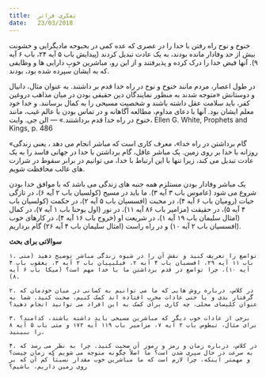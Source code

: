 ```yaml
---
title:  تفکری فراتر
date:   23/03/2018
---
```


خنوخ و نوح راه رفتن با خدا را در عصری که عده کمی در بحبوحه مادیگرایی و خشونت بیش از حد وفادار مانده بودند، به یک عادت تبدیل کردند (پیدایش باب ۵ آیه ۲۴، باب ۶ آیه ۹). آنها فیض خدا را درک کرده و پذیرفتند و از این رو، مباشرین خوبِ دارایی ها و وظایفی که به ایشان سپرده شده بود، بودند.

در طول اعصار، مردم مانند خنوخ و نوح در راه خدا قدم بر داشتند. به عنوان مثال، دانیال و دوستانش «متوجه شدند به منظور نمایندگان دین حقیقی بودن در میان مذاهب دروغین کفر، باید سلامت عقل داشته باشند و شخصیت مسیحی را به کمال برسانند. و خدا خود معلم ایشان بود. آنها با دعای مداوم، مطالعه آگاهانه و در تماس بودن با عالم غیب، مانند خنوخ در راه خدا قدم برداشتند.» — الن جی. وایت، Ellen G. White, Prophets and Kings, p. 486

«گام برداشتن در راه خدا»، معرف کاری است که مباشر انجام می دهد ، یعنی زندگی روزانه با خدا بر روی زمین. یک مباشر عاقل، گام برداشتن با خدا در جهانی فاسد را به یک عادت تبدیل می کند، زیرا تنها با این ارتباط با خدا، می توانیم در برابر سقوط در شرارت های غالب محافظت شویم.

یک مباشر وفادار بودن مستلزم همه جنبه های زندگی می باشد که با موافق خدا بودن شروع می شود (عاموس باب ۳ آیه ۳). ما باید در مسیح (کولسیان باب ۲ آیه ۶)، در تازگی حیات (رومیان باب ۶ آیه ۴)، در محبت (افسسیان باب ۵ آیه ۲)، در حکمت (کولسیان باب ۴ آیه ۵)، در حقیقت (مزامیر باب ۸۶ آیه ۱۱)، در نور (اول یوحنا باب ۱ آیه ۷)، در کمال (امثال سلیمان باب ۱۹ آیه ۱)، در شریعت او (خروج باب ۱۶ آیه ۴)، در کارهای خوب (افسسیان باب ۲ آیه ۱۰) و در راه راست (امثال سلیمان باب ۴ آیه ۲۶) گام برداریم.

**سوالاتی برای بحث**

`۱. تواضع را تعریف کنید و نقش آن را در شیوه زندگی مباشر توضیح دهید (متی باب ۱۱ آیه ۲۹، افسسیان باب ۴ آیه ۲، فیلیپیان باب ۲ آیه ۳، یعقوب باب ۴ آیه ۱۰). چرا تواضع در قدم برداشتن ما با خدا مهم است؟ (میکا باب ۶ آیه ۸).`

`۲. در کلاس، درباره روش هایی که ما می توانیم به کسانی در میان خودمان که گرفتار بدی و یا حتی عادات مخرب افتاده اند کمک کنیم، صحبت کنید. شما به عنوان کلیسای محلی، چه کاری برای کمک به این افراد می توانید انجام دهید؟`

`۳. برخی از عادات خوب دیگر که مباشرین مسیحی باید داشته باشند، کدامند؟ برای مثال، تیطوس باب ۲ آیه ۷، مزامیر باب ۱۱۹ آیه ۱۷۲ و متی باب ۵ آیه ٨ را ببینید.`

`۴. در کلاس، درباره زمان و رمز و رموز آن صحبت کنید. چرا به نظر می رسد که به سرعت در حال سپری شدن است؟ ما اصلاً چگونه متوجه می شویم که زمان چیست؟ و مهمتر اینکه، چرا لازم است که ما مباشرین خوب مقدار نسبتاً کم آن که بر روی زمین داریم، باشیم؟`